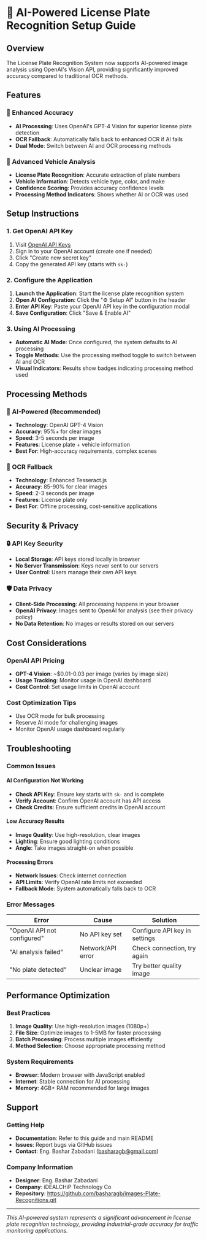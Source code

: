 # 🤖 AI-Powered License Plate Recognition Setup Guide

## Overview

The License Plate Recognition System now supports AI-powered image analysis using OpenAI's Vision API, providing significantly improved accuracy compared to traditional OCR methods.

## Features

### 🎯 Enhanced Accuracy
- **AI Processing**: Uses OpenAI's GPT-4 Vision for superior license plate detection
- **OCR Fallback**: Automatically falls back to enhanced OCR if AI fails
- **Dual Mode**: Switch between AI and OCR processing methods

### 🚗 Advanced Vehicle Analysis
- **License Plate Recognition**: Accurate extraction of plate numbers
- **Vehicle Information**: Detects vehicle type, color, and make
- **Confidence Scoring**: Provides accuracy confidence levels
- **Processing Method Indicators**: Shows whether AI or OCR was used

## Setup Instructions

### 1. Get OpenAI API Key

1. Visit [OpenAI API Keys](https://platform.openai.com/api-keys)
2. Sign in to your OpenAI account (create one if needed)
3. Click "Create new secret key"
4. Copy the generated API key (starts with `sk-`)

### 2. Configure the Application

1. **Launch the Application**: Start the license plate recognition system
2. **Open AI Configuration**: Click the "⚙️ Setup AI" button in the header
3. **Enter API Key**: Paste your OpenAI API key in the configuration modal
4. **Save Configuration**: Click "Save & Enable AI"

### 3. Using AI Processing

- **Automatic AI Mode**: Once configured, the system defaults to AI processing
- **Toggle Methods**: Use the processing method toggle to switch between AI and OCR
- **Visual Indicators**: Results show badges indicating processing method used

## Processing Methods

### 🤖 AI-Powered (Recommended)
- **Technology**: OpenAI GPT-4 Vision
- **Accuracy**: 95%+ for clear images
- **Speed**: 3-5 seconds per image
- **Features**: License plate + vehicle information
- **Best For**: High-accuracy requirements, complex scenes

### 📝 OCR Fallback
- **Technology**: Enhanced Tesseract.js
- **Accuracy**: 85-90% for clear images
- **Speed**: 2-3 seconds per image
- **Features**: License plate only
- **Best For**: Offline processing, cost-sensitive applications

## Security & Privacy

### 🔒 API Key Security
- **Local Storage**: API keys stored locally in browser
- **No Server Transmission**: Keys never sent to our servers
- **User Control**: Users manage their own API keys

### 🛡️ Data Privacy
- **Client-Side Processing**: All processing happens in your browser
- **OpenAI Privacy**: Images sent to OpenAI for analysis (see their privacy policy)
- **No Data Retention**: No images or results stored on our servers

## Cost Considerations

### OpenAI API Pricing
- **GPT-4 Vision**: ~$0.01-0.03 per image (varies by image size)
- **Usage Tracking**: Monitor usage in OpenAI dashboard
- **Cost Control**: Set usage limits in OpenAI account

### Cost Optimization Tips
- Use OCR mode for bulk processing
- Reserve AI mode for challenging images
- Monitor OpenAI usage dashboard regularly

## Troubleshooting

### Common Issues

#### AI Configuration Not Working
- **Check API Key**: Ensure key starts with `sk-` and is complete
- **Verify Account**: Confirm OpenAI account has API access
- **Check Credits**: Ensure sufficient credits in OpenAI account

#### Low Accuracy Results
- **Image Quality**: Use high-resolution, clear images
- **Lighting**: Ensure good lighting conditions
- **Angle**: Take images straight-on when possible

#### Processing Errors
- **Network Issues**: Check internet connection
- **API Limits**: Verify OpenAI rate limits not exceeded
- **Fallback Mode**: System automatically falls back to OCR

### Error Messages

| Error | Cause | Solution |
|-------|-------|----------|
| "OpenAI API not configured" | No API key set | Configure API key in settings |
| "AI analysis failed" | Network/API error | Check connection, try again |
| "No plate detected" | Unclear image | Try better quality image |

## Performance Optimization

### Best Practices
1. **Image Quality**: Use high-resolution images (1080p+)
2. **File Size**: Optimize images to 1-5MB for faster processing
3. **Batch Processing**: Process multiple images efficiently
4. **Method Selection**: Choose appropriate processing method

### System Requirements
- **Browser**: Modern browser with JavaScript enabled
- **Internet**: Stable connection for AI processing
- **Memory**: 4GB+ RAM recommended for large images

## Support

### Getting Help
- **Documentation**: Refer to this guide and main README
- **Issues**: Report bugs via GitHub issues
- **Contact**: Eng. Bashar Zabadani (basharagb@gmail.com)

### Company Information
- **Designer**: Eng. Bashar Zabadani
- **Company**: iDEALCHiP Technology Co
- **Repository**: https://github.com/basharagb/images-Plate-Recognitions.git

---

*This AI-powered system represents a significant advancement in license plate recognition technology, providing industrial-grade accuracy for traffic monitoring applications.*
